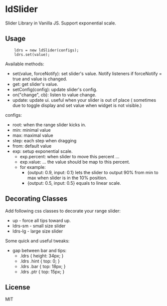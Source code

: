 # ldSlider

Slider Library in Vanilla JS. Support exponential scale.


## Usage

```
    ldrs = new ldSlider(configs);
    ldrs.set(value);
```

Available methods:

 * set(value, forceNotify): set slider's value. Notify listeners if forceNotify = true and value is changed.
 * get: get slider's value.
 * setConfig(config): update slider's config. 
 * on("change", cb): listen to value change.
 * update: update ui. useful when your slider is out of place ( sometimes due to toggle display and set value when widget is not visible.)


configs: 

 * root: when the range slider kicks in.
 * min: minimal value
 * max: maximal value
 * step: each step when dragging
 * from: default value
 * exp: setup exponential scale.
   - exp.percent: when slider to move this percent ...
   - exp.value: ... the value should be map to this percent. 
   - for example:
     - {output: 0.9, input: 0.1} lets the slider to output 90% from min to max when slider is in the 10% position.
     - {output: 0.5, input: 0.5} equals to linear scale.


## Decorating Classes

Add following css classes to decorate your range slider:

 * up - force all tips toward up.
 * ldrs-sm - small size slider
 * ldrs-lg - large size slider


Some quick and useful tweaks:

 * gap between bar and tips:
   - .ldrs { height: 34px; }
   - .ldrs .hint { top: 0; }
   - .ldrs .bar { top: 18px; }
   - .ldrs .ptr { top: 15px; }


## License

MIT

